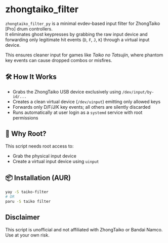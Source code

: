 # zhongtaiko_filter

`zhongtaiko_filter_py` is a minimal evdev-based input filter for ZhongTaiko [Pro] drum controllers.  
It eliminates ghost keypresses by grabbing the raw input device and forwarding only legitimate hit events (`D`, `F`, `J`, `K`) through a virtual input device.

This ensures cleaner input for games like *Taiko no Tatsujin*, where phantom key events can cause dropped combos or misfires.

## 🛠️ How It Works

- Grabs the ZhongTaiko USB device exclusively using `/dev/input/by-id/...`
- Creates a clean virtual device (`/dev/uinput`) emitting only allowed keys
- Forwards only D/F/J/K key events; all others are silently discarded
- Runs automatically at user login as a `systemd` service with root permissions

## 🔐 Why Root?

This script needs root access to:
- Grab the physical input device
- Create a virtual input device using `uinput`

## 📦 Installation (AUR)

```bash
yay -S taiko-filter
# OR 
paru -S taiko filter
```

## Disclaimer

This script is unofficial and not affiliated with ZhongTaiko or Bandai Namco. Use at your own risk.
